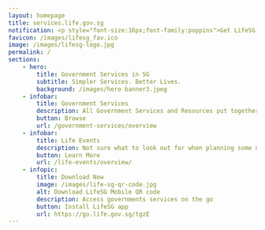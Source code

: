 ```yaml
---
layout: homepage
title: services.life.gov.sg
notification: <p style="font-size:16px;font-family:poppins">Get LifeSG app on your mobile to access services on the go!<a href="/feedback/"></p>
favicon: /images/lifesg_fav.ico
image: /images/lifesg-logo.jpg
permalink: /
sections:
    - hero:
        title: Government Services in SG
        subtitle: Simpler Services. Better Lives.
        background: /images/hero banner3.jpeg
    - infobar:
        title: Government Services
        description: All Government Services and Resources put together for you. In one place.
        button: Browse
        url: /government-services/overview
    - infobar:
        title: Life Events
        description: Not sure what to look out for when planning some of your major life decisions? Here are some recommendations for you.
        button: Learn More
        url: /life-events/overview/
    - infopic:
        title: Download Now
        image: /images/life-sg-qr-code.jpg
        alt: Download LifeSG Mobile QR code
        description: Access governments services on the go
        button: Install LifeSG app 
        url: https://go.life.gov.sg/tgzE
---
```

